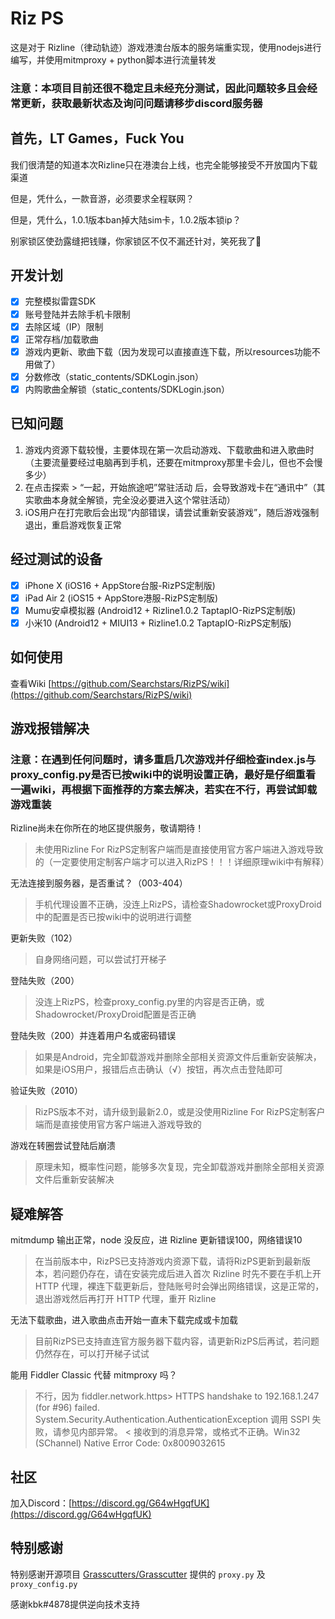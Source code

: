 # Riz PS

这是对于 Rizline（律动轨迹）游戏港澳台版本的服务端重实现，使用nodejs进行编写，并使用mitmproxy + python脚本进行流量转发

### 注意：本项目目前还很不稳定且未经充分测试，因此问题较多且会经常更新，获取最新状态及询问问题请移步discord服务器

## 首先，LT Games，Fuck You

我们很清楚的知道本次Rizline只在港澳台上线，也完全能够接受不开放国内下载渠道

但是，凭什么，一款音游，必须要求全程联网？

但是，凭什么，1.0.1版本ban掉大陆sim卡，1.0.2版本锁ip？

别家锁区使劲露缝把钱赚，你家锁区不仅不漏还针对，笑死我了🤭

## 开发计划

- [x] 完整模拟雷霆SDK
- [x] 账号登陆并去除手机卡限制
- [x] 去除区域（IP）限制
- [x] 正常存档/加载歌曲
- [x] 游戏内更新、歌曲下载（因为发现可以直接直连下载，所以resources功能不用做了）
- [x] 分数修改（static_contents/SDKLogin.json）
- [x] 内购歌曲全解锁（static_contents/SDKLogin.json）

## 已知问题
1. 游戏内资源下载较慢，主要体现在第一次启动游戏、下载歌曲和进入歌曲时（主要流量要经过电脑再到手机，还要在mitmproxy那里卡会儿，但也不会慢多少）
2. 在点击探索 > “一起，开始旅途吧”常驻活动 后，会导致游戏卡在“通讯中”（其实歌曲本身就全解锁，完全没必要进入这个常驻活动）
3. iOS用户在打完歌后会出现“内部错误，请尝试重新安装游戏”，随后游戏强制退出，重启游戏恢复正常

## 经过测试的设备
- [x] iPhone X (iOS16 + AppStore台服-RizPS定制版)
- [x] iPad Air 2 (iOS15 + AppStore港服-RizPS定制版)
- [x] Mumu安卓模拟器 (Android12 + Rizline1.0.2 TaptapIO-RizPS定制版)
- [x] 小米10 (Android12 + MIUI13 + Rizline1.0.2 TaptapIO-RizPS定制版)

## 如何使用

查看Wiki [https://github.com/Searchstars/RizPS/wiki](https://github.com/Searchstars/RizPS/wiki)

## 游戏报错解决

### 注意：在遇到任何问题时，请多重启几次游戏并仔细检查index.js与proxy_config.py是否已按wiki中的说明设置正确，最好是仔细重看一遍wiki，再根据下面推荐的方案去解决，若实在不行，再尝试卸载游戏重装

Rizline尚未在你所在的地区提供服务，敬请期待！

> 未使用Rizline For RizPS定制客户端而是直接使用官方客户端进入游戏导致的（一定要使用定制客户端才可以进入RizPS！！！详细原理wiki中有解释）

无法连接到服务器，是否重试？（003-404）

> 手机代理设置不正确，没连上RizPS，请检查Shadowrocket或ProxyDroid中的配置是否已按wiki中的说明进行调整

更新失败（102）

> 自身网络问题，可以尝试打开梯子

登陆失败（200）

> 没连上RizPS，检查proxy_config.py里的内容是否正确，或Shadowrocket/ProxyDroid配置是否正确

登陆失败（200）并连着用户名或密码错误

> 如果是Android，完全卸载游戏并删除全部相关资源文件后重新安装解决，如果是iOS用户，报错后点击确认（√）按钮，再次点击登陆即可

验证失败（2010）

> RizPS版本不对，请升级到最新2.0，或是没使用Rizline For RizPS定制客户端而是直接使用官方客户端进入游戏导致的

游戏在转圈尝试登陆后崩溃

> 原理未知，概率性问题，能够多次复现，完全卸载游戏并删除全部相关资源文件后重新安装解决

## 疑难解答

mitmdump 输出正常，node 没反应，进 Rizline 更新错误100，网络错误10

> 在当前版本中，RizPS已支持游戏内资源下载，请将RizPS更新到最新版本，若问题仍存在，请在安装完成后进入首次 Rizline 时先不要在手机上开 HTTP 代理，裸连下载更新后，登陆账号时会弹出网络错误，这是正常的，退出游戏然后再打开 HTTP 代理，重开 Rizline

无法下载歌曲，进入歌曲点击开始一直未下载完成或卡加载

> 目前RizPS已支持直连官方服务器下载内容，请更新RizPS后再试，若问题仍然存在，可以打开梯子试试

能用 Fiddler Classic 代替 mitmproxy 吗？

> 不行，因为 fiddler.network.https> HTTPS handshake to 192.168.1.247 (for #96) failed. System.Security.Authentication.AuthenticationException 调用 SSPI 失败，请参见内部异常。 < 接收到的消息异常，或格式不正确。Win32 (SChannel) Native Error Code: 0x8009032615

## 社区
加入Discord：[https://discord.gg/G64wHgqfUK](https://discord.gg/G64wHgqfUK)

## 特别感谢

特别感谢开源项目 [Grasscutters/Grasscutter](https://github.com/Grasscutters/Grasscutter) 提供的 `proxy.py` 及 `proxy_config.py`

感谢kbk#4878提供逆向技术支持